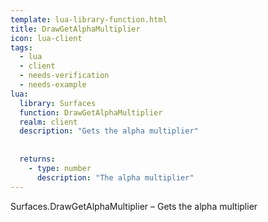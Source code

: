 ```yaml
---
template: lua-library-function.html
title: DrawGetAlphaMultiplier
icon: lua-client
tags:
  - lua
  - client
  - needs-verification
  - needs-example
lua:
  library: Surfaces
  function: DrawGetAlphaMultiplier
  realm: client
  description: "Gets the alpha multiplier"
  
  
  returns:
    - type: number
      description: "The alpha multiplier"
---
```


<div class="lua__search__keywords">
Surfaces.DrawGetAlphaMultiplier &#x2013; Gets the alpha multiplier
</div>
